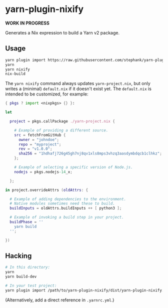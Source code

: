 # yarn-plugin-nixify

**WORK IN PROGRESS**

Generates a Nix expression to build a Yarn v2 package.

## Usage

```sh
yarn plugin import https://raw.githubusercontent.com/stephank/yarn-plugin-nixify/main/dist/yarn-plugin-nixify.js
yarn
yarn nixify
nix-build
```

The `yarn nixify` command always updates `yarn-project.nix`, but only writes a
(minimal) `default.nix` if it doesn't exist yet. The `default.nix` is intended
to be customized, for example:

```nix
{ pkgs ? import <nixpkgs> {} }:

let

  project = pkgs.callPackage ./yarn-project.nix {

    # Example of providing a different source.
    src = fetchFromGitHub {
      owner = "johndoe";
      repo = "myproject";
      rev = "v1.0.0";
      sha256 = "1hdhafj726g45gh7nj8qv1xls8mps3vhzq3aasdymbdqcb1clhkz";
    };

    # Example of selecting a specific version of Node.js.
    nodejs = pkgs.nodejs-14_x;

  };

in project.overrideAttrs (oldAttrs: {

  # Example of adding dependencies to the environment.
  # Native modules sometimes need these to build.
  buildInputs = oldAttrs.buildInputs ++ [ python3 ];

  # Example of invoking a build step in your project.
  buildPhase = ''
    yarn build
  '';

})
```

## Hacking

```sh
# In this directory:
yarn
yarn build-dev

# In your test project:
yarn plugin import /path/to/yarn-plugin-nixify/dist/yarn-plugin-nixify.dev.js
```

(Alternatively, add a direct reference in `.yarnrc.yml`.)
